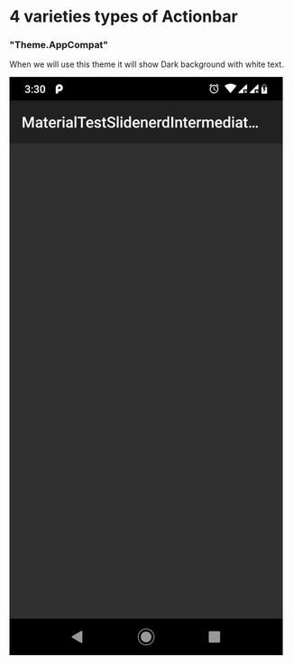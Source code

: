# 4 varieties types of Actionbar 

### "Theme.AppCompat" 
When we will use this theme it will show Dark background with white text.

![](app/src/main/res/drawable/darkactionbar.png)
